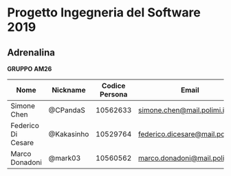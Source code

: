 # Progetto Ingegneria del Software 2019
## Adrenalina

**GRUPPO AM26**

| Nome               | Nickname   | Codice Persona | Email                            |
| ------------------ | ---------- | -------------- | -------------------------------- |
| Simone Chen        | @CPandaS   | 10562633       | simone.chen@mail.polimi.it       |
| Federico Di Cesare | @Kakasinho | 10529764       | federico.dicesare@mail.polimi.it |
| Marco Donadoni     | @mark03    | 10560562       | marco.donadoni@mail.polimi.it    |
